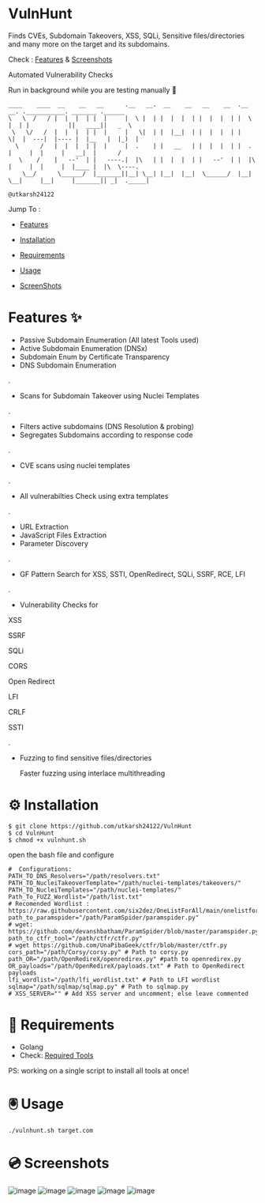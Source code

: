 # VulnHunt
Finds CVEs, Subdomain Takeovers, XSS, SQLi, Sensitive files/directories and many more on the target and its subdomains. 

Check : [Features](https://github.com/utkarsh24122/VulnHunt/blob/main/README.md#features-) & [Screenshots](https://github.com/utkarsh24122/VulnHunt/blob/main/README.md#-screenshots)

Automated Vulnerability Checks

Run in background while you are testing manually 🍕

```
____    ____  __    __   __      .__   __.  __    __   __    __  .__   __. .___________. _______ .______  
\   \  /   / |  |  |  | |  |     |  \ |  | |  |  |  | |  |  |  | |  \ |  | |           ||   ____||   _  \ 
 \   \/   /  |  |  |  | |  |     |   \|  | |  |__|  | |  |  |  | |   \|  |  ---|  |---- |  |__   |  |_)  |
  \      /   |  |  |  | |  |     |  .    | |   __   | |  |  |  | |  .    |     |  |     |   __|  |      / 
   \    /    |   --'  | |   ----.|  |\   | |  |  |  | |   --'  | |  |\   |     |  |     |  |____ |  |\  \----.
    \__/      \______/  |_______||__| \__| |__|  |__|  \______/  |__| \__|     |__|     |_______|| _|  ._____|
                                                                   	                         @utkarsh24122 
```

Jump To :

- [Features](https://github.com/utkarsh24122/VulnHunt/blob/main/README.md#features-)                

- [Installation](https://github.com/utkarsh24122/VulnHunt/blob/main/README.md#-installation)

- [Requirements](https://github.com/utkarsh24122/VulnHunt/blob/main/README.md#-requirements)

- [Usage](https://github.com/utkarsh24122/VulnHunt/blob/main/README.md#-usage)

- [ScreenShots](https://github.com/utkarsh24122/VulnHunt/blob/main/README.md#-screenshots)


# Features ✨


- Passive Subdomain Enumeration (All latest Tools used)
- Active Subdomain Enumeration  (DNSx)
- Subdomain Enum by Certificate Transparency
- DNS Subdomain Enumeration

.

- Scans for Subdomain Takeover using Nuclei Templates

.

- Filters active subdomains (DNS Resolution & probing)
- Segregates Subdomains according to response code

.

- CVE scans using nuclei templates 

.

- All vulnerabilties Check using extra templates  

.
- URL Extraction
- JavaScript Files Extraction
- Parameter Discovery

.

- GF Pattern Search for XSS, SSTI, OpenRedirect, SQLi, SSRF, RCE, LFI

.

- Vulnerability Checks for 

XSS

SSRF

SQLi

CORS

Open Redirect

LFI

CRLF

SSTI

.

- Fuzzing to find sensitive files/directories

  Faster fuzzing using interlace multithreading

# ⚙ Installation
```
$ git clone https://github.com/utkarsh24122/VulnHunt
$ cd VulnHunt
$ chmod +x vulnhunt.sh

```
open the bash file and configure
```
#  Configurations:
PATH_TO_DNS_Resolvers="/path/resolvers.txt"
PATH_TO_NucleiTakeoverTemplate="/path/nuclei-templates/takeovers/"
PATH_TO_NucleiTemplates="/path/nuclei-templates/"
Path_To_FUZZ_Wordlist="/path/list.txt" 
# Recomended Wordlist : https://raw.githubusercontent.com/six2dez/OneListForAll/main/onelistforallshort.txt
path_to_paramspider="/path/ParamSpider/paramspider.py" 
# wget: https://github.com/devanshbatham/ParamSpider/blob/master/paramspider.py
path_to_ctfr_tool="/path/ctfr/ctfr.py"
# wget https://github.com/UnaPibaGeek/ctfr/blob/master/ctfr.py
cors_path="/path/Corsy/corsy.py" # Path to corsy.py 
path_OR="/path/OpenRedireX/openredirex.py" #path to openredirex.py
OR_payloads="/path/OpenRedireX/payloads.txt" # Path to OpenRedirect payloads
lfi_wordlist="/path/lfi_wordlist.txt" # Path to LFI wordlist
sqlmap="/path/sqlmap/sqlmap.py" # Path to sqlmap.py
# XSS_SERVER="" # Add XSS server and uncomment; else leave commented
```
# 📌 Requirements
- Golang
- Check: [Required Tools](https://github.com/utkarsh24122/VulnHunt/blob/main/Required_tools.md)

PS: working on a single script to install all tools at once!

# 🖲 Usage
```
./vulnhunt.sh target.com
```

# 💿 Screenshots
![image](https://user-images.githubusercontent.com/54320208/122884741-118f7b80-d35c-11eb-92ce-fb94390bb1d7.png)
![image](https://user-images.githubusercontent.com/54320208/122885320-9bd7df80-d35c-11eb-905b-2e6087a9e3ae.png)
![image](https://user-images.githubusercontent.com/54320208/122885474-bf028f00-d35c-11eb-8a95-fd4d717d1977.png)
![image](https://user-images.githubusercontent.com/54320208/122885559-d04b9b80-d35c-11eb-9fc5-3ed921f0e79a.png)
![image](https://user-images.githubusercontent.com/54320208/122885719-f5d8a500-d35c-11eb-8dba-fed506185433.png)


